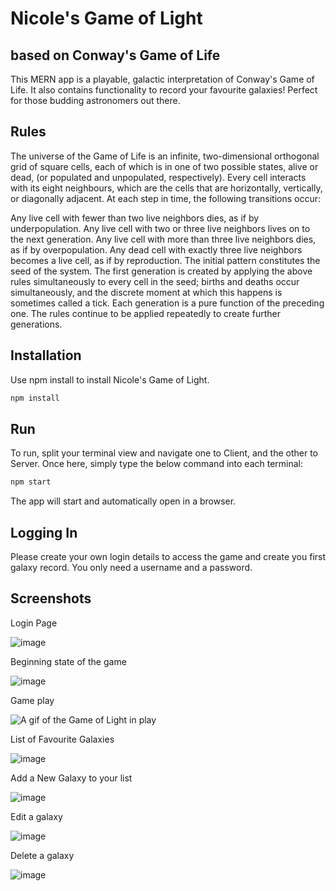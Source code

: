 # Nicole's Game of Light 
## based on Conway's Game of Life

This MERN app is a playable, galactic interpretation of Conway's Game of Life.  It also contains functionality to record your favourite galaxies!  Perfect for those budding astronomers out there. 

## Rules
The universe of the Game of Life is an infinite, two-dimensional orthogonal grid of square cells, each of which is in one of two possible states, alive or dead, (or populated and unpopulated, respectively). Every cell interacts with its eight neighbours, which are the cells that are horizontally, vertically, or diagonally adjacent. At each step in time, the following transitions occur:

Any live cell with fewer than two live neighbors dies, as if by underpopulation.
Any live cell with two or three live neighbors lives on to the next generation.
Any live cell with more than three live neighbors dies, as if by overpopulation.
Any dead cell with exactly three live neighbors becomes a live cell, as if by reproduction.
The initial pattern constitutes the seed of the system. The first generation is created by applying the above rules simultaneously to every cell in the seed; births and deaths occur simultaneously, and the discrete moment at which this happens is sometimes called a tick. Each generation is a pure function of the preceding one. The rules continue to be applied repeatedly to create further generations.


## Installation

Use npm install to install Nicole's Game of Light.

```bash
npm install 
```

## Run

To run, split your terminal view and navigate one to Client, and the other to Server.  Once here, simply type the below command into each terminal:

```bash
npm start 
```
The app will start and automatically open in a browser.

## Logging In

Please create your own login details to access the game and create you first galaxy record.  You only need a username and a password.

## Screenshots

Login Page

![image](https://user-images.githubusercontent.com/74436332/117272160-04532600-aeaf-11eb-935b-20a622458991.png)


Beginning state of the game

![image](https://user-images.githubusercontent.com/74436332/117272232-192fb980-aeaf-11eb-85f4-3eacce33f14e.png)

Game play

![A gif of the Game of Light in play](https://i.makeagif.com/media/5-06-2021/_-t05x.gif)


List of Favourite Galaxies

![image](https://user-images.githubusercontent.com/74436332/117273962-b63f2200-aeb0-11eb-9823-34f157903aa7.png)


Add a New Galaxy to your list

![image](https://user-images.githubusercontent.com/74436332/117274034-c9ea8880-aeb0-11eb-8d30-3a079909de27.png)


Edit a galaxy

![image](https://user-images.githubusercontent.com/74436332/117275177-e1764100-aeb1-11eb-8f29-fa4ba79dee9a.png)


Delete a galaxy

![image](https://user-images.githubusercontent.com/74436332/117275230-ed620300-aeb1-11eb-801d-3ea06e472ea9.png)


## 



